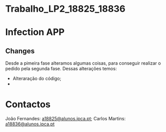 # Trabalho_LP2_18825_18836
# Infection APP
## Changes
Desde a pimeira fase alteramos algumas coisas, para conseguir realizar o pedido pela segunda fase. Dessas alterações temos:
* Alteraração do código;
* 


# Contactos
João Fernandes: a18825@alunos.ipca.pt; Carlos Martins: a18836@alunos.ipca.pt
